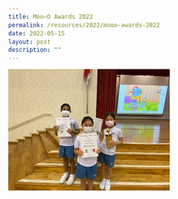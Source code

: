 ```yaml
---
title: Moo–O Awards 2022
permalink: /resources/2022/mooo-awards-2022
date: 2022-05-15
layout: post
description: ""
---
```

<img src="/images/Mooded.jpeg" 
     style="width:65%">
